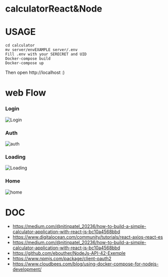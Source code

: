 # calculatorReact&Node

# USAGE

```shell
cd calculator
mv server/envEXAMPLE server/.env
Fill .env with your SERECRET and UID
Docker-compose build
Docker-compose up
```
Then open http://localhost :)
# web Flow
### Login
![Login](https://github.com/InigoRomero/calculatorReact/blob/main/captures/Login.png)
### Auth
![auth](https://github.com/InigoRomero/calculatorReact/blob/main/captures/auth.png)
### Loading
![Loading](https://github.com/InigoRomero/calculatorReact/blob/main/captures/loading.png)
### Home
![home](https://github.com/InigoRomero/calculatorReact/blob/main/captures/home.png)

# DOC
- https://medium.com/@nitinpatel_20236/how-to-build-a-simple-calculator-application-with-react-js-bc10a4568bbd
- https://www.digitalocean.com/community/tutorials/react-axios-react-es
- https://medium.com/@nitinpatel_20236/how-to-build-a-simple-calculator-application-with-react-js-bc10a4568bbd
- https://github.com/ebouther/NodeJs-API-42-Exemple
- https://www.npmjs.com/package/client-oauth2
- https://www.cloudbees.com/blog/using-docker-compose-for-nodejs-development/
